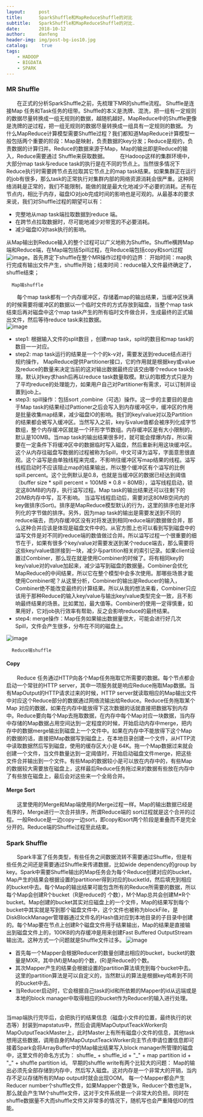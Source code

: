 ```yaml
---
layout:     post
title:      SparkShuffle和MapReduceShuffle的对比
subtitle:   SparkShuffle和MapReduceShuffle的对比.
date:       2018-10-12
author:     danfeng
header-img: img/post-bg-ios10.jpg
catalog: 	 true
tags:
    - HADOOP
    - BIGDATA
    - SPARK
--- 
```


### MR Shuffle
&emsp;&emsp;在正式的分析SparkShuffle之前，先梳理下MR的shuffle流程。 Shuffle是连接Map 任务和Task任务的纽带。Shuffle的本义是洗牌、混洗，把一组有一定规则的数据尽量转换成一组无规则的数据，越随机越好。MapReduce中的Shuffle更像是洗牌的逆过程，把一组无规则的数据尽量转换成一组具有一定规则的数据。
为什么MapReduce计算模型需要Shuffle过程？我们都知道MapReduce计算模型一般包括两个重要的阶段：Map是映射，负责数据的key分发；Reduce是规约，负责数据的计算归并。Reduce的数据来源于Map，Map的输出即是Reduce的输入，Reduce需要通过 Shuffle来获取数据。
&emsp;&emsp;在Hadoop这样的集群环境中，大部分map task与reduce task的执行是在不同的节点上。当然很多情况下Reduce执行时需要跨节点去拉取其它节点上的map task结果。如果集群正在运行的job有很多，那么task的正常执行对集群内部的网络资源消耗会很严重。这种网络消耗是正常的，我们不能限制，能做的就是最大化地减少不必要的消耗。还有在节点内，相比于内存，磁盘IO对job完成时间的影响也是可观的。从最基本的要求来说，我们对Shuffle过程的期望可以有： 

- 完整地从map task端拉取数据到reduce 端。
- 在跨节点拉取数据时，尽可能地减少对带宽的不必要消耗。
- 减少磁盘IO对task执行的影响。

从Map输出到Reduce输入的整个过程可以广义地称为Shuffle。Shuffle横跨Map端和Reduce端，在Map端包括Spill过程，在Reduce端包括copy和sort过程
 ![image](https://static.open-open.com/lib/uploadImg/20140521/20140521222449_182.jpg)。首先界定下shuffle在整个MR操作过程中的边界：
  开始时间：map执行完成有输出文件产生，shuffle开始；结束时间：reduce输入文件最终确定了，shuffle结束；
  
  
      Map端shuffle 
  
 &emsp;&emsp;每个map task都有一个内存缓冲区，存储着map的输出结果，当缓冲区快满的时候需要将缓冲区的数据以一个临时文件的方式存放到磁盘，当整个map task结束后再对磁盘中这个map task产生的所有临时文件做合并，生成最终的正式输出文件，然后等待reduce task来拉数据。
<br>![image](http://dl.iteye.com/upload/attachment/456529/641c4f01-6c9d-322c-b428-9981866d86a6.jpg)
  -  step1: 根据输入文件的split数目 ，创建map task，split的数目和map task的数目一一对应。
  -  step2: map task运行的结果是一个个的k-v对，需要发送到reduce结点进行规约操作， MapReduce提供Partitioner接口，它的作用就是根据key或value及reduce的数量来决定当前的这对输出数据最终应该交由哪个reduce task处理。默认对key求hash后再以reduce task数量取模。默认的取模方式只是为了平均reduce的处理能力，如果用户自己对Partitioner有需求，可以订制并设置到job上。
  -  step3: spill操作：包括sort ,combine（可选）操作。这一步的主要目的是由于Map task的结果经过Pattioner之后会写入到内存缓冲区中，缓冲区的作用是批量收集map结果，减少磁盘IO的影响。我们的key/value对以及Partition的结果都会被写入缓冲区。当然写入之前，key与value值都会被序列化成字节数组，整个内存缓冲区就是一个环形字节数组。内存缓冲区是有大小限制的，默认是100MB。当map task的输出结果很多时，就可能会撑爆内存，所以需要在一定条件下将缓冲区中的数据临时写入磁盘，然后重新利用这块缓冲区。这个从内存往磁盘写数据的过程被称为Spill，中文可译为溢写，字面意思很直观。这个溢写是由单独线程来完成，不影响往缓冲区写map结果的线程。溢写线程启动时不应该阻止map的结果输出，所以整个缓冲区有个溢写的比例spill.percent。这个比例默认是0.8，也就是当缓冲区的数据已经达到阈值（buffer size * spill percent = 100MB * 0.8 = 80MB），溢写线程启动，锁定这80MB的内存，执行溢写过程。Map task的输出结果还可以往剩下的20MB内存中写，互不影响。 当溢写线程启动后，需要对这80MB空间内的key做排序(Sort)。排序是MapReduce模型默认的行为，这里的排序也是对序列化的字节做的排序。另外，因为map task的输出是需要发送到不同的reduce端去，而内存缓冲区没有对将发送到相同reduce端的数据做合并，那么这种合并应该是体现是磁盘文件中的。从官方图上也可以看到写到磁盘中的溢写文件是对不同的reduce端的数值做过合并。所以溢写过程一个很重要的细节在于，如果有很多个key/value对需要发送到某个reduce端去，那么需要将这些key/value值拼接到一块，减少与partition相关的索引记录。如果client设置过Combiner，那么现在就是使用Combiner的时候了。将有相同key的key/value对的value加起来，减少溢写到磁盘的数据量。Combiner会优化MapReduce的中间结果，所以它在整个模型中会多次使用。那哪些场景才能使用Combiner呢？从这里分析，Combiner的输出是Reducer的输入，Combiner绝不能改变最终的计算结果。所以从我的想法来看，Combiner只应该用于那种Reduce的输入key/value与输出key/value类型完全一致，且不影响最终结果的场景。比如累加，最大值等。Combiner的使用一定得慎重，如果用好，它对job执行效率有帮助，反之会影响reduce的最终结果。
  - step4: merge操作：Map任务如果输出数据量很大，可能会进行好几次Spill，文件会产生很多，分布在不同的磁盘上。
  
  ![image](https://static.open-open.com/lib/uploadImg/20140521/20140521222449_800.jpg)
  <br>
  
  
  
  
  
  
      Reduce端shuffle 
  
  
#### Copy
&emsp;&emsp;Reduce 任务通过HTTP向各个Map任务拖取它所需要的数据。每个节点都会启动一个常驻的HTTP server，其中一项服务就是响应Reduce拖取Map数据。当有MapOutput的HTTP请求过来的时候，HTTP server就读取相应的Map输出文件中对应这个Reduce部分的数据通过网络流输出给Reduce。Reduce任务拖取某个Map 对应的数据，如果在内存中能放得下这次数据的话就直接把数据写到内存中。Reduce要向每个Map去拖取数据，在内存中每个Map对应一块数据，当内存 中存储的Map数据占用空间达到一定程度的时候，开始启动内存中merge，把内存中的数据merge输出到磁盘上一个文件中。如果在内存中不能放得下这个Map的数据的话，直接把Map数据写到磁盘上，在本地目录创建一个文件，从HTTP流中读取数据然后写到磁盘，使用的缓存区大小是 64K。拖一个Map数据过来就会创建一个文件，当文件数量达到一定阈值时，开始启动磁盘文件merge，把这些文件合并输出到一个文件。有些Map的数据较小是可以放在内存中的，有些Map的数据较大需要放在磁盘上，这样最后Reduce任务拖过来的数据有些放在内存中了有些放在磁盘上，最后会对这些来一个全局合并。
#### Merge Sort
&emsp;&emsp;这里使用的Merge和Map端使用的Merge过程一样。Map的输出数据已经是有序的，Merge进行一次合并排序，所谓Reduce端的 sort过程就是这个合并的过程。一般Reduce是一边copy一边sort，即copy和sort两个阶段是重叠而不是完全分开的。Reduce端的Shuffle过程至此结束。

### Spark Shuffle
&emsp;&emsp;Spark丰富了任务类型，有些任务之间数据流转不需要通过Shuffle，但是有些任务之间还是需要通过Shuffle来传递数据，比如wide dependency的group by key。Spark中需要Shuffle输出的Map任务会为每个Reduce创建对应的bucket，Map产生的结果会根据设置的partitioner得到对应的bucketId，然后填充到相应的bucket中去。每个Map的输出结果可能包含所有的Reduce所需要的数据，所以每个Map会创建R个bucket（R是reduce的 个数），M个Map总共会创建M*R个bucket。Map创建的bucket其实对应磁盘上的一个文件，Map的结果写到每个bucket中其实就是写到那个磁盘文件中，这个文件也被称为blockFile，是DiskBlockManager管理器通过文件名的Hash值对应到本地目录的子目录中创建的。每个Map要在节点上创建R个磁盘文件用于结果输出，Map的结果是直接输 出到磁盘文件上的，100KB的内存缓冲是用来创建Fast Buffered OutputStream输出流。这种方式一个问题就是Shuffle文件过多。
![image](https://static.open-open.com/lib/uploadImg/20140521/20140521222450_291.jpg)
<br>
- 首先每一个Mapper会根据Reducer的数量创建出相应的bucket，bucket的数量是MXR，其中\(M\)是Map的个数，\(R\)是Reduce的个数。
- 其次Mapper产生的结果会根据设置的partition算法填充到每个bucket中去。这里的partition算法是可以自定义的，当然默认的算法是根据key哈希到不同的bucket中去。
- 当Reducer启动时，它会根据自己task的id和所依赖的Mapper的id从远端或是本地的block manager中取得相应的bucket作为Reducer的输入进行处理。
<br>
当map端执行完毕后，会把执行的结果信息（磁盘小文件的位置，最终执行的状态等）封装到mapstatus中，然后会调用MapOutputTeackWorker向MapOutputTeackMaster上，此时Master上有所有磁盘小文件的信息，其他task想用这些数据，调用自身的MapOutputTeackWorker向主节点申请位置信息即可
接着Spark会将ArrayBuffer中的Map输出结果写入block manager所管理的磁盘中，这里文件的命名方式为： shuffle_ + shuffle_id + "_" + map partition id + "_" + shuffle partition id。
早期的shuffle write有两个比较大的问题：
Map的输出必须先全部存储到内存中，然后写入磁盘。这对内存是一个非常大的开销，当内存不足以存储所有的Map output时就会出现OOM。
每一个Mapper都会产生Reducer number个shuffle文件，如果Mapper个数是1k，Reducer个数也是1k，那么就会产生1M个shuffle文件，这对于文件系统是一个非常大的负担。同时在shuffle数据量不大而shuffle文件又非常多的情况下，随机写也会严重降低IO的性能。
